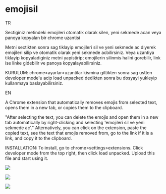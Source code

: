 # emojisil
TR

Sectiginiz metindeki emojileri otomatik olarak silen, yeni sekmede acan veya panoya kopyalan bir chrome uzantisi

Metni sectikten sonra sag tiklayip emojileri sil ve yeni sekmede ac diyerek emojileri silip ve otomatik olarak yeni sekmede acbilirsiniz. Veya uzantiya tiklayip kopyaladiginiz metni yapistirip; emojilerin silinmis halini gorebilir, link ise linke gidebilir ve panoya kopyalayabilirsiniz.

KURULUM: chrome>ayarlar>uzantilar kismina gittikten sonra sag ustten developer mode'u acip load unpacked dedikten sonra bu dosyayi yukleyip kullanmaya baslayabilirsiniz.

EN

A Chrome extension that automatically removes emojis from selected text, opens them in a new tab, or copies them to the clipboard.

"After selecting the text, you can delete the emojis and open them in a new tab automatically by right-clicking and selecting 'emojileri sil ve yeni sekmede ac'." Alternatively, you can click on the extension, paste the copied text, see the text that emojis removed from, go to the link if it is a link, and copy it to the clipboard.

INSTALLATION: To install, go to chrome>settings>extensions. Click developer mode from the top right, then click load unpacked. Upload this file and start using it.

![](https://github.com/mertcanyasar/emojisil-chrome-extension/blob/main/1.gif)

![](https://github.com/mertcanyasar/emojisil-chrome-extension/blob/main/2.gif)

![](https://github.com/mertcanyasar/emojisil-chrome-extension/blob/main/3.gif)
